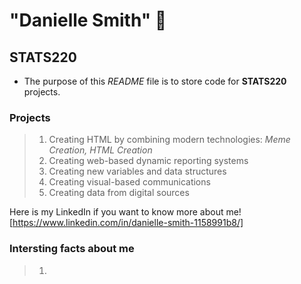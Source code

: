 # "Danielle Smith" 🌺

## STATS220  
* The purpose of this *README* file is to store code for **STATS220** projects. 

### Projects
> 1. Creating HTML by combining modern technologies:
     _Meme Creation, HTML Creation_
> 2. Creating web-based dynamic reporting systems
> 3. Creating new variables and data structures
> 4. Creating visual-based communications
> 5. Creating data from digital sources

Here is my LinkedIn if you want to know more about me!
[https://www.linkedin.com/in/danielle-smith-1158991b8/] 

### Intersting facts about me 
> 1. 


